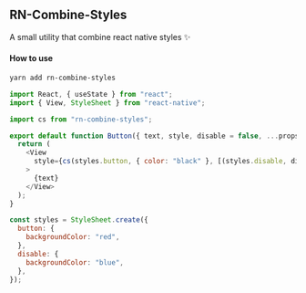 ## RN-Combine-Styles
 A small utility that combine react native styles ✨

#### How to use

```bash
yarn add rn-combine-styles
```

```js
import React, { useState } from "react";
import { View, StyleSheet } from "react-native";

import cs from "rn-combine-styles";

export default function Button({ text, style, disable = false, ...props }) {
  return (
    <View
      style={cs(styles.button, { color: "black" }, [(styles.disable, disable)])}
    >
      {text}
    </View>
  );
}

const styles = StyleSheet.create({
  button: {
    backgroundColor: "red",
  },
  disable: {
    backgroundColor: "blue",
  },
});
```
